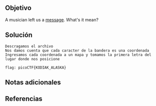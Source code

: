 ## Objetivo

A musician left us a [message](https://jupiter.challenges.picoctf.org/static/d5570d48262dbba2a31f2a940409ad9d/message.txt). What's it mean?
## Solución

```
Descragamos el archivo
Nos damos cuenta que cada caracter de la bandera es una coordenada
Ingresamos cada coordenada a un mapa y tomamos la primera letra del lugar donde nos posicione

flag: picoCTF{KODIAK_ALASKA}
```
## Notas adicionales

## Referencias
